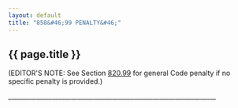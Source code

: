 ```yaml
---
layout: default 
title: "858&#46;99 PENALTY&#46;"
---
```


{{ page.title }}
----------------

(EDITOR'S NOTE: See Section [820.99](39b74b22.html) for general Code
penalty if no specific penalty is provided.)

\_\_\_\_\_\_\_\_\_\_\_\_\_\_\_\_\_\_\_\_\_\_\_\_\_\_\_\_\_\_\_\_\_\_\_\_\_\_\_\_\_\_\_\_\_\_\_\_\_\_\_\_\_\_\_\_\_\_\_\_\_\_\_\_\_\_
